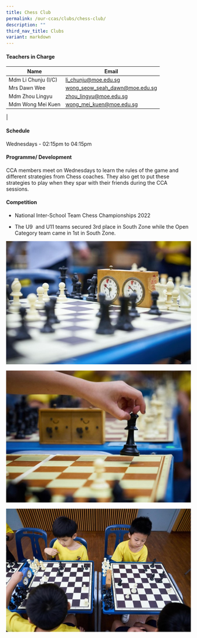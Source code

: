 ```yaml
---
title: Chess Club
permalink: /our-ccas/clubs/chess-club/
description: ""
third_nav_title: Clubs
variant: markdown
---
```

#### **Teachers in Charge**


 | Name | Email |
 | -------- | -------- |
|	Mdm Li Chunju (I/C) 	|[li_chunju@moe.edu.sg](mailto:li_chunju@moe.edu.sg)|		
|	Mrs Dawn Wee |[wong_seow_seah_dawn@moe.edu.sg](mailto:wong_seow_seah_dawn@moe.edu.sg)|		
|	Mdm Zhou Lingyu 	|[zhou_lingyu@moe.edu.sg](mailto:zhou_lingyu@moe.edu.sg)|
|	Mdm Wong Mei Kuen 	|[wong_mei_kuen@moe.edu.sg](mailto:wong_mei_kuen@moe.edu.sg)|
|





#### **Schedule**

Wednesdays - 02:15pm to 04:15pm

#### **Programme/ Development**

CCA members meet on Wednesdays to learn the rules of the game and different strategies from Chess coaches. They also get to put these strategies to play when they spar with their friends during the CCA sessions.
	
#### **Competition**

* National Inter-School Team Chess Championships 2022

* The U9&nbsp; and U11 teams secured 3rd place in South Zone while the Open Category team came in 1st in South Zone.
 
![](/images/chess%20club.jpg)

![](/images/chess%20club%202.jpg)


![](/images/chess%20club%203.jpg)